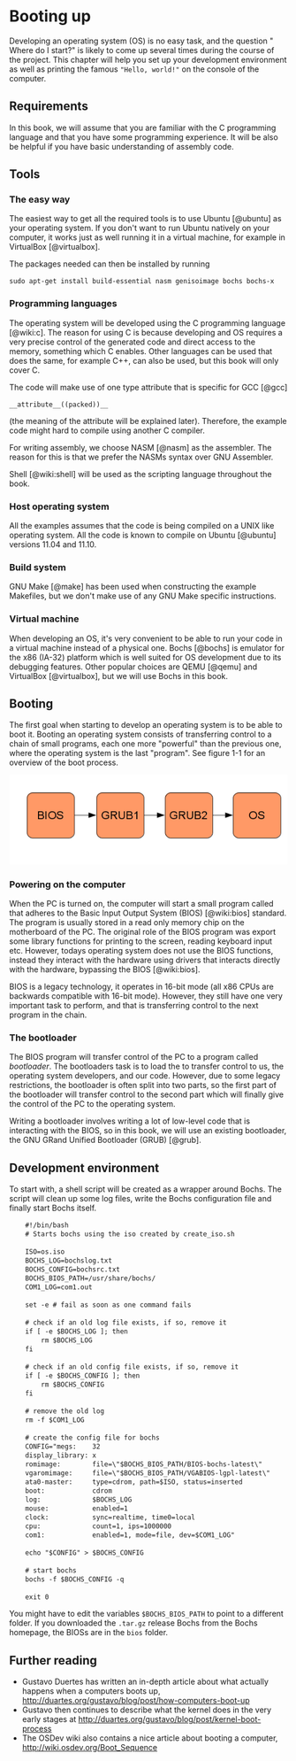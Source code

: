 # Booting up

Developing an operating system (OS) is no easy task, and the question " Where
do I start?" is likely to come up several times during the course of the
project.  This chapter will help you set up your development environment as
well as printing the famous `"Hello, world!"` on the console of the computer.

## Requirements
In this book, we will assume that you are familiar with the C programming
language and that you have some programming experience. It will be also be
helpful if you have basic understanding of assembly code.

## Tools

### The easy way
The easiest way to get all the required tools is to use Ubuntu [@ubuntu] as
your operating system. If you don't want to run Ubuntu natively on your
computer, it works just as well running it in a virtual machine, for example in
VirtualBox [@virtualbox].

The packages needed can then be installed by running

    sudo apt-get install build-essential nasm genisoimage bochs bochs-x

### Programming languages
The operating system will be developed using the C programming language
[@wiki:c]. The reason for using C is because developing and OS requires a very
precise control of the generated code and direct access to the memory,
something which C enables. Other languages can be used that does the same, for
example C++, can also be used, but this book will only cover C.

The code will make use of one type attribute that is specific for GCC [@gcc]

    __attribute__((packed))__

(the meaning of the attribute will be explained later).
Therefore, the example code might hard to compile using another C
compiler.

For writing assembly, we choose NASM [@nasm] as the assembler. The reason for
this is that we prefer the NASMs syntax over GNU Assembler.

Shell [@wiki:shell] will be used as the scripting language throughout the book.

### Host operating system
All the examples assumes that the code is being compiled on a UNIX like
operating system. All the code is known to compile on Ubuntu [@ubuntu] versions
11.04 and 11.10.

### Build system
GNU Make [@make] has been used when constructing the example Makefiles, but we
don't make use of any GNU Make specific instructions.

### Virtual machine
When developing an OS, it's very convenient to be able to run your code in a
virtual machine instead of a physical one. Bochs [@bochs] is emulator for the
x86 (IA-32) platform which is well suited for OS development due to its
debugging features. Other popular choices are QEMU [@qemu] and VirtualBox
[@virtualbox], but we will use Bochs in this book.

## Booting
The first goal when starting to develop an operating system is to be able to
boot it. Booting an operating system consists of transferring control to a
chain of small programs, each one more "powerful" than the previous one, where
the operating system is the last "program". See figure 1-1 for an overview of
the boot process.

![Figure 1-1: An overview of the boot process, each box is a program.](images/boot_chain.png)

### Powering on the computer
When the PC is turned on, the computer will start a small program called that
adheres to the Basic Input Output System (BIOS) [@wiki:bios] standard.
The program is usually
stored in a read only memory chip on the motherboard of the PC. The
original role of
the BIOS program was export some library functions for printing to the screen,
reading keyboard input etc. However, todays operating system does not use the
BIOS functions, instead they interact with the hardware using drivers that
interacts directly with the hardware, bypassing the BIOS [@wiki:bios].

BIOS is a legacy technology, it operates in 16-bit mode (all x86 CPUs are
backwards compatible with 16-bit mode). However, they still have one very
important task to perform, and that is transferring control to the next program
in the chain.

### The bootloader
The BIOS program will transfer control of the PC to a program called
_bootloader_. The bootloaders task is to load the to transfer control to us, the
operating system developers, and our code. However, due to some legacy
restrictions, the bootloader is often split into two parts, so the first part
of the bootloader will transfer control to the second part which will finally
give the control of the PC to the operating system.

Writing a bootloader involves writing a lot of low-level code that is
interacting with the BIOS, so in this book, we will use an existing bootloader,
the GNU GRand Unified Bootloader (GRUB) [@grub].

## Development environment
To start with, a shell script will be created as a wrapper around Bochs. The
script will clean up some log files, write the Bochs configuration file and
finally start Bochs itself.

~~~ {.bash}
    #!/bin/bash
    # Starts bochs using the iso created by create_iso.sh

    ISO=os.iso
    BOCHS_LOG=bochslog.txt
    BOCHS_CONFIG=bochsrc.txt
    BOCHS_BIOS_PATH=/usr/share/bochs/
    COM1_LOG=com1.out

    set -e # fail as soon as one command fails

    # check if an old log file exists, if so, remove it
    if [ -e $BOCHS_LOG ]; then
        rm $BOCHS_LOG
    fi

    # check if an old config file exists, if so, remove it
    if [ -e $BOCHS_CONFIG ]; then
        rm $BOCHS_CONFIG
    fi

    # remove the old log
    rm -f $COM1_LOG

    # create the config file for bochs
    CONFIG="megs:    32
    display_library: x
    romimage:        file=\"$BOCHS_BIOS_PATH/BIOS-bochs-latest\"
    vgaromimage:     file=\"$BOCHS_BIOS_PATH/VGABIOS-lgpl-latest\"
    ata0-master:     type=cdrom, path=$ISO, status=inserted
    boot:            cdrom
    log:             $BOCHS_LOG
    mouse:           enabled=1
    clock:           sync=realtime, time0=local
    cpu:             count=1, ips=1000000
    com1:            enabled=1, mode=file, dev=$COM1_LOG"

    echo "$CONFIG" > $BOCHS_CONFIG

    # start bochs
    bochs -f $BOCHS_CONFIG -q

    exit 0
~~~

You might have to edit the variables `$BOCHS_BIOS_PATH` to point to a different
folder. If you downloaded the `.tar.gz` release Bochs from the Bochs homepage,
the BIOSs are in the `bios` folder.

## Further reading
- Gustavo Duertes has written an in-depth article about what actually happens
  when a computers boots up,
  <http://duartes.org/gustavo/blog/post/how-computers-boot-up>
- Gustavo then continues to describe what the kernel does in the very early
  stages at <http://duartes.org/gustavo/blog/post/kernel-boot-process>
- The OSDev wiki also contains a nice article about booting a computer,
  <http://wiki.osdev.org/Boot_Sequence>
